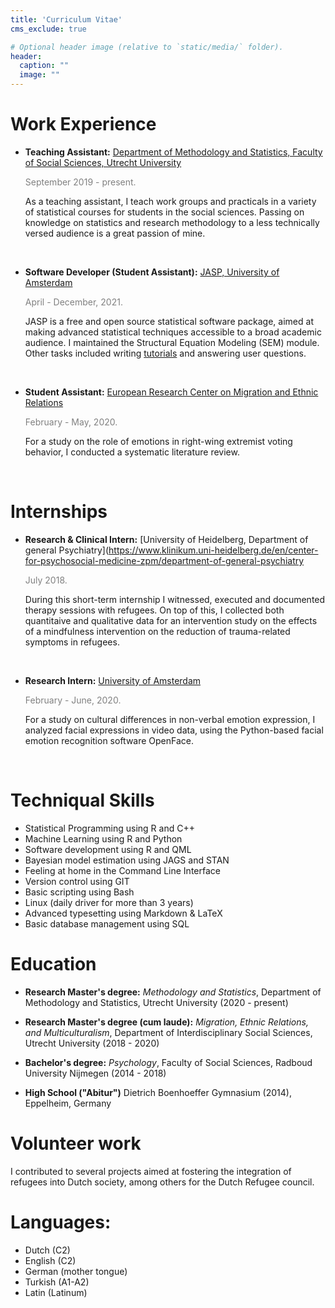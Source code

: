 ```yaml
---
title: 'Curriculum Vitae'
cms_exclude: true

# Optional header image (relative to `static/media/` folder).
header:
  caption: ""
  image: ""
---
```



# Work Experience 

 - **Teaching Assistant:** [Department of Methodology and Statistics, Faculty of Social Sciences, Utrecht University](https://www.uu.nl/en/organisation/methodology-and-statistics) 
 
    <span style="color: grey;">September 2019 - present.</span>
    
     As a teaching assistant, I teach work groups and practicals in a variety of statistical courses for students in the social sciences. Passing on knowledge on statistics and research methodology to a less technically versed audience is a great passion of mine.  
     
     <br>
    
    
 - **Software Developer (Student Assistant):** [JASP, University of Amsterdam](https://jasp-stats.org/)

     <span style="color: grey;"> April - December, 2021.</span>
     
     JASP is a free and open source statistical software package, aimed at making advanced statistical techniques accessible to a broad academic audience. I maintained the Structural Equation Modeling (SEM) module. Other tasks included writing [tutorials](https://jasp-stats.org/2022/01/25/measurement-invariance-testing-using-the-structural-equation-modeling-sem-module-in-jasp/) and answering user questions. 
     
     <br>
       
 - **Student Assistant:** [European Research Center on Migration and Ethnic Relations](https://www.ercomer.eu/)

   <span style="color: grey;"> February - May, 2020.</span>
   
     For a study on the role of emotions in right-wing extremist voting behavior, I conducted a systematic literature review. 
   
    <br>

# Internships


 - **Research & Clinical Intern:** [University of Heidelberg, Department of general Psychiatry](https://www.klinikum.uni-heidelberg.de/en/center-for-psychosocial-medicine-zpm/department-of-general-psychiatry

   <span style="color: grey;"> July 2018.</span>
   
     During this short-term internship I witnessed, executed and documented therapy sessions with refugees. On top of this, I collected both quantitaive and qualitative data for an intervention study on the effects of a mindfulness intervention on the reduction of trauma-related symptoms in refugees. 
   
    <br>

 - **Research Intern:** [University of Amsterdam](https://www.uva.nl/en/about-the-uva/organisation/faculties/faculty-of-social-and-behavioural-sciences/disciplines/psychology/psychology.html)

   <span style="color: grey;"> February - June, 2020.</span>
   
     For a study on cultural differences in non-verbal emotion expression, I analyzed facial expressions in video data, using the Python-based facial emotion recognition software OpenFace.
   
    <br>

# Techniqual Skills
 
 - Statistical Programming using R and C++
 - Machine Learning using R and Python
 - Software development using R and QML
 - Bayesian model estimation using JAGS and STAN
 - Feeling at home in the Command Line Interface
 - Version control using GIT
 - Basic scripting using Bash
 - Linux (daily driver for more than 3 years)
 - Advanced typesetting using Markdown & LaTeX
 - Basic database management using SQL
 
 
# Education

 - **Research Master's degree:** *Methodology and Statistics*, Department of Methodology and Statistics, Utrecht University (2020 - present)
 
 - **Research Master's degree (cum laude):** *Migration, Ethnic Relations, and Multiculturalism*, Department of Interdisciplinary Social Sciences, Utrecht University (2018 - 2020)
 
  - **Bachelor's degree:** *Psychology*, Faculty of Social Sciences, Radboud University Nijmegen (2014 - 2018)

 - **High School ("Abitur")** Dietrich Boenhoeffer Gymnasium (2014), Eppelheim, Germany
     
 


# Volunteer work

I contributed to several projects aimed at fostering the integration of refugees into Dutch society, among others for the Dutch Refugee council. 

# Languages:

 - Dutch (C2)
 - English (C2)
 - German (mother tongue)
 - Turkish (A1-A2)
 - Latin (Latinum)
 

